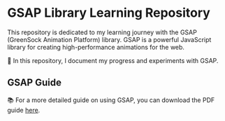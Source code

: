 # GSAP Library Learning Repository

This repository is dedicated to my learning journey with the GSAP (GreenSock Animation Platform) library. GSAP is a powerful JavaScript library for creating high-performance animations for the web.

🚀 In this repository, I document my progress and experiments with GSAP.

## GSAP Guide

📚 For a more detailed guide on using GSAP, you can download the PDF guide [here](https://drive.google.com/file/d/1LTP38ibyJDJpiB0886F-NHB9PCCdxvGn/view?usp=sharing).
